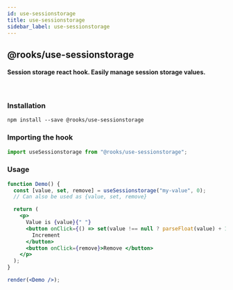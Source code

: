 ```yaml
---
id: use-sessionstorage
title: use-sessionstorage
sidebar_label: use-sessionstorage
---
```


## @rooks/use-sessionstorage

#### Session storage react hook. Easily manage session storage values.

<br/>

   



### Installation

    npm install --save @rooks/use-sessionstorage

### Importing the hook

```javascript
import useSessionstorage from "@rooks/use-sessionstorage";
```

### Usage

```jsx
function Demo() {
  const [value, set, remove] = useSessionstorage("my-value", 0);
  // Can also be used as {value, set, remove}

  return (
    <p>
      Value is {value}{" "}
      <button onClick={() => set(value !== null ? parseFloat(value) + 1 : 0)}>
        Increment
      </button>
      <button onClick={remove}>Remove </button>
    </p>
  );
}

render(<Demo />);
```

    